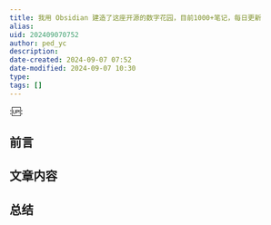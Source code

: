 ```yaml
---
title: 我用 Obsidian 建造了这座开源的数字花园，目前1000+笔记，每日更新
alias: 
uid: 202409070752
author: ped_yc
description: 
date-created: 2024-09-07 07:52
date-modified: 2024-09-07 10:30
type: 
tags: []
---
```


::up::

## 前言

## 文章内容

## 总结
